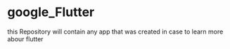 # google_Flutter
this Repository  will contain any app that was created in case to learn more abour flutter
